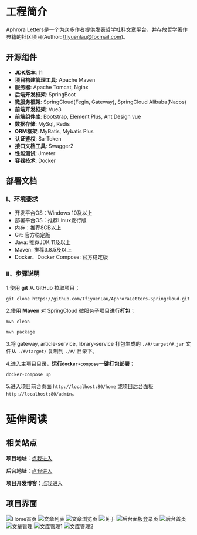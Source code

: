# 工程简介

Aphrora Letters是一个为众多作者提供发表哲学社科文章平台，并存放哲学著作典籍的社区项目(Author: tfiyuenlau@foxmail.com)。

## 开源组件

* **JDK版本**: 11
* **项目构建管理工具**: Apache Maven
* **服务器**: Apache Tomcat, Nginx
* **后端开发框架**: SpringBoot
* **微服务框架**: SpringCloud(Fegin, Gateway), SpringCloud Alibaba(Nacos)
* **前端开发框架**: Vue3
* **前端组件库**: Bootstrap, Element Plus, Ant Design vue
* **数据存储**: MySql, Redis
* **ORM框架**: MyBatis, Mybatis Plus
* **认证鉴权**: Sa-Token
* **接口文档工具**: Swagger2
* **性能测试**: Jmeter
* **容器技术**: Docker

## 部署文档
### Ⅰ、环境要求
* 开发平台OS：Windows 10及以上
* 部署平台OS：推荐Linux发行版
* 内存：推荐8GB以上
* Git: 官方稳定版
* Java: 推荐JDK 11及以上
* Maven: 推荐3.8.5及以上
* Docker、Docker Compose: 官方稳定版

### Ⅱ、步骤说明
1.使用 **git** 从 GitHub 拉取项目；
~~~shell
git clone https://github.com/TfiyuenLau/AphroraLetters-Springcloud.git
~~~

2.使用 **Maven** 对 SpringCloud 微服务子项目进行**打包**；
~~~shell
mvn clean
~~~
~~~shell
mvn package
~~~

3.将 gateway, article-service, library-service 打包生成的 `./#/target/#.jar` 文件从 `./#/target/` 复制到 `./#/` 目录下。

4.进入主项目目录，**运行`docker-compose`一键打包部署**；
~~~shell
docker-compose up
~~~

5.进入项目前台页面 `http://localhost:80/home` 或项目后台面板 `http://localhost:80/admin`。

# 延伸阅读
## 相关站点
**项目地址**：[点我进入](https://aphrora-letters.hk.cpolar.io/home)

**后台地址**：[点我进入](https://aphrora-letters.hk.cpolar.io/admin)

**项目开发博客**：[点我进入](https://www.cnblogs.com/tfiyuenlau/articles/17764385.html)

## 项目界面
![Home首页](https://img2023.cnblogs.com/blog/3018774/202310/3018774-20231014165446238-482846355.png)
![文章列表](https://img2023.cnblogs.com/blog/3018774/202310/3018774-20231014165513669-529013424.png)
![文章浏览页](https://img2023.cnblogs.com/blog/3018774/202310/3018774-20231014165525768-1384681825.png)
![关于](https://img2023.cnblogs.com/blog/3018774/202310/3018774-20231014165553809-1285658013.png)
![后台面板登录页](https://img2023.cnblogs.com/blog/3018774/202310/3018774-20231014165604701-1769792316.png)
![后台首页](https://img2023.cnblogs.com/blog/3018774/202310/3018774-20231014165618216-23715689.png)
![文章管理](https://img2023.cnblogs.com/blog/3018774/202310/3018774-20231014165636078-1548535643.png)
![文库管理1](https://img2023.cnblogs.com/blog/3018774/202310/3018774-20231014165652589-639771898.png)
![文库管理2](https://img2023.cnblogs.com/blog/3018774/202310/3018774-20231014165701261-66766400.png)
